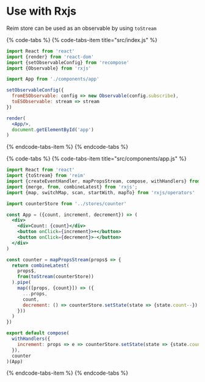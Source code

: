# Use with Rxjs

Reim store can be used as an observable by using `toStream`

{% code-tabs %}
{% code-tabs-item title="src/index.js" %}
```jsx
import React from 'react'
import {render} from 'react-dom'
import {setObservableConfig} from 'recompose'
import {Observable} from 'rxjs'

import App from './components/app'

setObservableConfig({
  fromESObservable: config => new Observable(config.subscribe),
  toESObservable: stream => stream
})

render(
  <App/>,
  document.getElementById('app')
)
```
{% endcode-tabs-item %}
{% endcode-tabs %}

{% code-tabs %}
{% code-tabs-item title="src/components/app.js" %}
```jsx
import React from 'react'
import {toStream} from 'reim'
import {createEventHandler, mapPropsStream, compose, withHandlers} from 'recompose'
import {merge, from, combineLatest} from 'rxjs';
import {map, switchMap, scan, startWith, mapTo} from 'rxjs/operators'

import counterStore from '../stores/counter'

const App = ({count, increment, decrement}) => (
  <div>
    <div>Count: {count}</div>
    <button onClick={increment}>+</button>
    <button onClick={decrement}>-</button>
  </div>
)

const counter = mapPropsStream(props$ => {
  return combineLatest(
    props$,
    from(toStream(counterStore))
  ).pipe(
    map(([props, {count}]) => ({
      ...props,
      count,
      decrement: () => counterStore.setState(state => {state.count--})
    }))
  )
})

export default compose(
  withHandlers({
    increment: props => e => counterStore.setState(state => {state.count++})
  }),
  counter
)(App)
```
{% endcode-tabs-item %}
{% endcode-tabs %}

